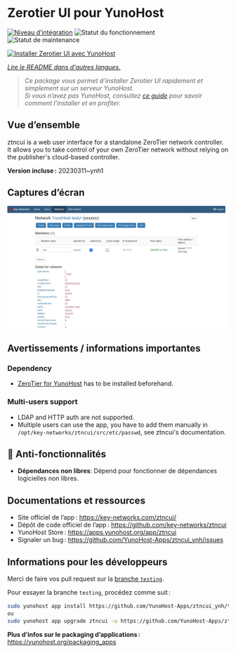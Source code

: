 <!--
Nota bene : ce README est automatiquement généré par <https://github.com/YunoHost/apps/tree/master/tools/readme_generator>
Il NE doit PAS être modifié à la main.
-->

# Zerotier UI pour YunoHost

[![Niveau d’intégration](https://dash.yunohost.org/integration/ztncui.svg)](https://dash.yunohost.org/appci/app/ztncui) ![Statut du fonctionnement](https://ci-apps.yunohost.org/ci/badges/ztncui.status.svg) ![Statut de maintenance](https://ci-apps.yunohost.org/ci/badges/ztncui.maintain.svg)

[![Installer Zerotier UI avec YunoHost](https://install-app.yunohost.org/install-with-yunohost.svg)](https://install-app.yunohost.org/?app=ztncui)

*[Lire le README dans d'autres langues.](./ALL_README.md)*

> *Ce package vous permet d’installer Zerotier UI rapidement et simplement sur un serveur YunoHost.*  
> *Si vous n’avez pas YunoHost, consultez [ce guide](https://yunohost.org/install) pour savoir comment l’installer et en profiter.*

## Vue d’ensemble

ztncui is a web user interface for a standalone ZeroTier network controller.
It allows you to take control of your own ZeroTier network without relying on the publisher's cloud-based controller.



**Version incluse :** 20230311~ynh1

## Captures d’écran

![Capture d’écran de Zerotier UI](./doc/screenshots/screenshot.jpg)

## Avertissements / informations importantes

### Dependency

* [ZeroTier for YunoHost](https://github.com/YunoHost-Apps/zerotier_ynh) has to be installed beforehand.

### Multi-users support

 * LDAP and HTTP auth are not supported.
 * Multiple users can use the app, you have to add them manually in `/opt/key-networks/ztncui/src/etc/passwd`, see ztncui's documentation.

## :red_circle: Anti-fonctionnalités

- **Dépendances non libres**: Dépend pour fonctionner de dépendances logicielles non libres.

## Documentations et ressources

- Site officiel de l’app : <https://key-networks.com/ztncui/>
- Dépôt de code officiel de l’app : <https://github.com/key-networks/ztncui>
- YunoHost Store : <https://apps.yunohost.org/app/ztncui>
- Signaler un bug : <https://github.com/YunoHost-Apps/ztncui_ynh/issues>

## Informations pour les développeurs

Merci de faire vos pull request sur la [branche `testing`](https://github.com/YunoHost-Apps/ztncui_ynh/tree/testing).

Pour essayer la branche `testing`, procédez comme suit :

```bash
sudo yunohost app install https://github.com/YunoHost-Apps/ztncui_ynh/tree/testing --debug
ou
sudo yunohost app upgrade ztncui -u https://github.com/YunoHost-Apps/ztncui_ynh/tree/testing --debug
```

**Plus d’infos sur le packaging d’applications :** <https://yunohost.org/packaging_apps>
